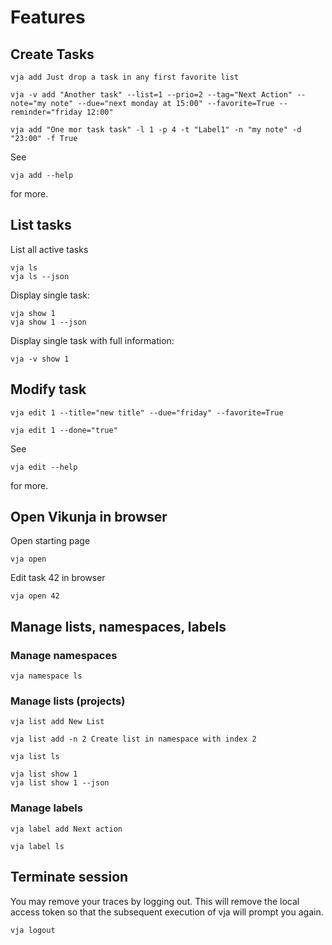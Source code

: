 # Features

## Create Tasks

```shell
vja add Just drop a task in any first favorite list
```

```shell
vja -v add "Another task" --list=1 --prio=2 --tag="Next Action" --note="my note" --due="next monday at 15:00" --favorite=True --reminder="friday 12:00"
```

```shell
vja add "One mor task task" -l 1 -p 4 -t "Label1" -n "my note" -d "23:00" -f True
```

See

```shell
vja add --help
```

for more.

## List tasks

List all active tasks

```shell
vja ls
vja ls --json
```

Display single task:

```shell
vja show 1
vja show 1 --json
```

Display single task with full information:

```shell
vja -v show 1
```

## Modify task

```shell
vja edit 1 --title="new title" --due="friday" --favorite=True
```

```shell
vja edit 1 --done="true"
```

See

```shell
vja edit --help
```

for more.

## Open Vikunja in browser

Open starting page

```shell
vja open
```

Edit task 42 in browser

```shell
vja open 42
```

## Manage lists, namespaces, labels

### Manage namespaces

```shell
vja namespace ls
```

### Manage lists (projects)

```shell
vja list add New List
```

```shell
vja list add -n 2 Create list in namespace with index 2
```

```shell
vja list ls
```

```shell
vja list show 1
vja list show 1 --json
```

### Manage labels

```shell
vja label add Next action
```

```shell
vja label ls
```

## Terminate session

You may remove your traces by logging out. This will remove the local access token so that the subsequent execution of
vja will prompt you again.

```shell
vja logout
```

